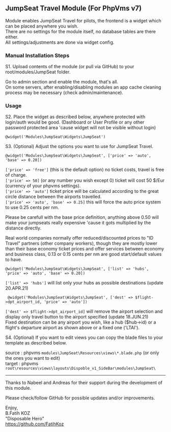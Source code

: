 ## JumpSeat Travel Module (For PhpVms v7)

Module enables JumpSeat Travel for pilots, the frontend is a widget which can be placed anywhere you wish.  
There are no settings for the module itself, no database tables are there either.  
All settings/adjustments are done via widget config.

### Manual Installation Steps 

S1. Upload contents of the module (or pull via GitHub) to your root/modules/JumpSeat folder.

Go to admin section and enable the module, that's all.  
On some servers, after enabling/disabling modules an app cache cleaning process may be necessary (check admin/maintenance).

### Usage

S2. Place the widget as described below, anywhere protected with login/auth would be good. (Dashboard or User Profile or any other password protected area 'cause widget will not be visible without login)

``` @widget('Modules\JumpSeat\Widgets\JumpSeat') ```

S3. (Optional) Adjust the options you want to use for JumpSeat Travel.

```@widget('Modules\JumpSeat\Widgets\JumpSeat', ['price' => 'auto', 'base' => 0.20]) ```

`['price' => 'free']` (this is the default option) no ticket costs, travel is free of charge.  
`['price' => 50]` (or any number you wish except 0) ticket will cost 50 $/Eur (currency of your phpvms settings).  
`['price' => 'auto']` ticket price will be calculated according to the great circle distance between the airports travelled.  
`['price' => 'auto', 'base' => 0.25]` this will force the auto price system to use 0.25 cents per nm.

Please be carefull with the base price definition, anything above 0.50 will make your jumpseats really expensive 'cause it gots multiplied by the distance directly.

Real world companies normally offer reduced/discounted prices to "ID Travel" partners (other company workers), though they are mostly lower than their base economy ticket prices and offer services between economy and business class, 0.13 or 0.15 cents per nm are good start/default values to have.

``` @widget('Modules\JumpSeat\Widgets\JumpSeat', ['list' => 'hubs', 'price' => 'auto', 'base' => 0.20]) ```

`['list' => 'hubs']` will list only your hubs as possible destinations (update 20.APR.21)

```  @widget('Modules\JumpSeat\Widgets\JumpSeat', ['dest' => $flight->dpt_airport_id, 'price' => 'auto']) ```

`['dest' => $flight->dpt_airport_id]` will remove the airport selection and display only travel button to the airport specified (update 18.JUN.21)  
Fixed destination can be any airport you wish, like a hub ($hub->id) or a flight's departure airport as shown above or a fixed one ('LTAI'). 

S4. (Optional) If you want to edit views you can copy the blade files to your template as described below.

source : phpvms `modules\JumpSeat\Resources\views\*.blade.php` (or only the ones you want to edit)  
target : phpvms `root\resources\views\layouts\Dispoble_v1_SideBar\modules\JumpSeat\`

*****

Thanks to Nabeel and Andreas for their support during the development of this module.

Please check/follow GitHub for possible updates and/or improvements.

Enjoy,\
B.Fatih KOZ\
"Disposable Hero"\
https://github.com/FatihKoz


